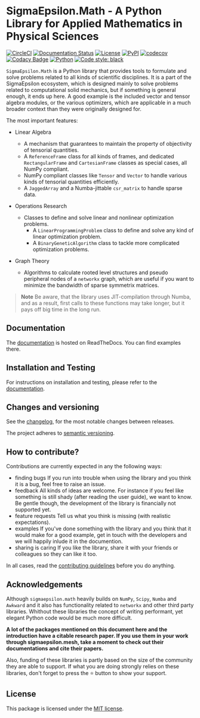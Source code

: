 # **SigmaEpsilon.Math** - A Python Library for Applied Mathematics in Physical Sciences

[![CircleCI](https://dl.circleci.com/status-badge/img/gh/sigma-epsilon/sigmaepsilon.math/tree/main.svg?style=svg)](https://dl.circleci.com/status-badge/redirect/gh/sigma-epsilon/sigmaepsilon.math/tree/main)
[![Documentation Status](https://readthedocs.org/projects/sigmaepsilonmath/badge/?version=latest)](https://sigmaepsilonmath.readthedocs.io/en/latest/?badge=latest)
[![License](https://img.shields.io/badge/License-MIT-yellow.svg)](https://opensource.org/licenses/MIT)
[![PyPI](https://badge.fury.io/py/sigmaepsilon.math.svg)](https://pypi.org/project/sigmaepsilon.math)
[![codecov](https://codecov.io/gh/sigma-epsilon/sigmaepsilon.math/graph/badge.svg?token=GP9FSFQW34)](https://codecov.io/gh/sigma-epsilon/sigmaepsilon.math)
[![Codacy Badge](https://app.codacy.com/project/badge/Grade/e2dc5070cbb44277b01303db2ef6cac9)](https://app.codacy.com/gh/sigma-epsilon/sigmaepsilon.math/dashboard?utm_source=gh&utm_medium=referral&utm_content=&utm_campaign=Badge_grade)
[![Python](https://img.shields.io/badge/python-3.10|3.11|3.12-blue)](https://www.python.org)
[![Code style: black](https://img.shields.io/badge/code%20style-black-000000.svg)](https://github.com/psf/black)

`SigmaEpsilon.Math` is a Python library that provides tools to formulate and solve problems related to all kinds of scientific disciplines. It is a part of the SigmaEpsilon ecosystem, which is designed mainly to solve problems related to computational solid mechanics, but if something is general enough, it ends up here. A good example is the included vector and tensor algebra modules, or the various optimizers, which are applicable in a much broader context than they were originally designed for.

The most important features:

* Linear Algebra
  * A mechanism that guarantees to maintain the property of objectivity of tensorial quantities.
  * A `ReferenceFrame` class for all kinds of frames, and dedicated `RectangularFrame` and `CartesianFrame` classes as special cases, all NumPy compliant.
  * NumPy compliant classes like `Tensor` and `Vector` to handle various kinds of tensorial quantities efficiently.
  * A `JaggedArray` and a Numba-jittable `csr_matrix` to handle sparse data.

* Operations Research
  * Classes to define and solve linear and nonlinear optimization problems.
    * A `LinearProgrammingProblem` class to define and solve any kind of linear optimization problem.
    * A `BinaryGeneticAlgorithm` class to tackle more complicated optimization problems.

* Graph Theory
  * Algorithms to calculate rooted level structures and pseudo peripheral nodes of a `networkx` graph, which are useful if you want to minimize the bandwidth of sparse symmetrix matrices.

> **Note**
> Be aware, that the library uses JIT-compilation through Numba, and as a result,
> first calls to these functions may take longer, but it pays off big time in the long run.

## **Documentation**

The [documentation](https://sigmaepsilonmath.readthedocs.io/en/latest/) is hosted on ReadTheDocs. You can find examples there.

## **Installation and Testing**

For instructions on installation and testing, please refer to the [documentation](https://sigmaepsilonmath.readthedocs.io/en/latest/).

## Changes and versioning

See the [changelog](CHANGELOG.md), for the most notable changes between releases.

The project adheres to [semantic versioning](https://semver.org/).

## How to contribute?

Contributions are currently expected in any the following ways:

* finding bugs
  If you run into trouble when using the library and you think it is a bug, feel free to raise an issue.
* feedback
  All kinds of ideas are welcome. For instance if you feel like something is still shady (after reading the user guide), we want to know. Be gentle though, the development of the library is financially not supported yet.
* feature requests
  Tell us what you think is missing (with realistic expectations).
* examples
  If you've done something with the library and you think that it would make for a good example, get in touch with the developers and we will happily inlude it in the documention.
* sharing is caring
  If you like the library, share it with your friends or colleagues so they can like it too.

In all cases, read the [contributing guidelines](CONTRIBUTING.md) before you do anything.

## Acknowledgements

Although `sigmaepsilon.math` heavily builds on `NumPy`, `Scipy`, `Numba` and `Awkward` and it also has functionality related to `networkx` and other third party libraries. Whithout these libraries the concept of writing performant, yet elegant Python code would be much more difficult.

**A lot of the packages mentioned on this document here and the introduction have a citable research paper. If you use them in your work through sigmaepsilon.mesh, take a moment to check out their documentations and cite their papers.**

Also, funding of these libraries is partly based on the size of the community they are able to support. If what you are doing strongly relies on these libraries, don't forget to press the :star: button to show your support.

## **License**

This package is licensed under the [MIT license](LICENSE.txt).
